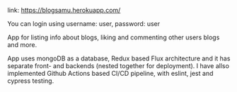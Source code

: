 link:
https://blogsamu.herokuapp.com/


You can login using username: user, password: user


App for listing info about blogs, liking and commenting other users blogs and more. 


App uses mongoDB as a database, Redux based Flux architecture and it has separate front- and backends (nested together for deployment). I have allso implemented Github Actions based CI/CD pipeline, with eslint, jest and cypress testing. 
